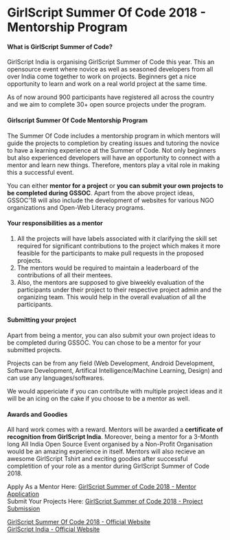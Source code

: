 # GirlScript Summer Of Code 2018 - Mentorship Program

#### What is GirlScript Summer of Code?
GirlScript India is organising GirlScript Summer of Code this year. This an opensource event where novice as well as seasoned developers from all over India come together to work on projects. Beginners get a nice opportunity to learn and work on a real world project at the same time. 

As of now around 900 participants have registered all across the country and we aim to complete 30+ open source projects under the program.

#### Girlscript Summer Of Code Mentorship Program 
The Summer Of Code includes a mentorship program in which mentors will guide the projects to completion by creating issues and tutoring the novice to have a learning experience at the Summer of Code. Not only beginners but also experienced developers will have an opportunity to connect with a mentor and learn new things. Therefore, mentors play a vital role in making this a successful event.

You can either **mentor for a project** or **you can submit your own projects to be completed during GSSOC**. Apart from the above project ideas, GSSOC'18 will also include the development of websites for various NGO organizations and Open-Web Literacy programs.

#### Your responsibilities as a mentor
1. All the projects will have labels associated with it clarifying the skill set required for significant contributions to the project which makes it more feasible for the participants to make pull requests in the proposed projects.  
2. The mentors would be required to maintain a leaderboard of the contributions of all their mentees.
3. Also, the mentors are supposed to give biweekly evaluation of the participants under their project to their respective project admin and the organizing team. This would help in the overall evaluation of all the participants. 

#### Submitting your project

Apart from being a mentor, you can also submit your own project ideas to be completed during GSSOC. You can chose to be a mentor for your submitted projects.

Projects can be from any field (Web Development, Android Development, Software Development, Artifical Intelligence/Machine Learning, Design) and can use any languages/softwares.

We would appericiate if you can contribute with multiple project ideas and it will be an icing on the cake if you choose to be a mentor as well.

#### Awards and Goodies
All hard work comes with a reward.
Mentors will be awarded a **certificate of recognition from GirlScript India**.
Moreover, being a mentor for a 3-Month long All India Open Source Event organised by a Non-Profit Organisation would be an amazing experience in itself.
Mentors will also recieve an awesome GirlScript Tshirt and exciting goodies after successful completition of your role as a mentor during GirlScript Summer of Code 2018.

Apply As a Mentor Here: [GirlScript Summer of Code 2018 - Mentor Application](http://www.shortto.com/MentorGSSOC)  
Submit Your Projects Here: [GirlScript Summer of Code 2018 - Project Submission](http://bit.ly/ProjectsGSSOC)

[GirlScript Summer Of Code 2018 - Official Website](www.gssoc.tech)  
[GirlScript India - Official Website](www.girlscript.tech)
